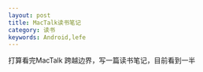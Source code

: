 ```yaml
---
layout: post
title: MacTalk读书笔记
category: 读书
keywords: Android,lefe
---
```


打算看完MacTalk 跨越边界，写一篇读书笔记，目前看到一半
> 




